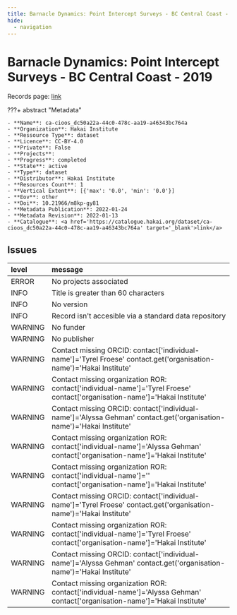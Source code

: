 ```yaml
---
title: Barnacle Dynamics: Point Intercept Surveys - BC Central Coast - 2019
hide:
  - navigation
---
```


# Barnacle Dynamics: Point Intercept Surveys - BC Central Coast - 2019

Records page: <a href='https://catalogue.hakai.org/dataset/ca-cioos_dc50a22a-44c0-478c-aa19-a46343bc764a' target='_blank'>link</a>

???+ abstract "Metadata"

    - **Name**: ca-cioos_dc50a22a-44c0-478c-aa19-a46343bc764a 
    - **Organization**: Hakai Institute 
    - **Ressource Type**: dataset 
    - **Licence**: CC-BY-4.0 
    - **Private**: False 
    - **Projects**:  
    - **Progress**: completed 
    - **State**: active 
    - **Type**: dataset 
    - **Distributor**: Hakai Institute 
    - **Resources Count**: 1 
    - **Vertical Extent**: [{'max': '0.0', 'min': '0.0'}] 
    - **Eov**: other 
    - **Doi**: 10.21966/m8kp-gy81 
    - **Metadata Publication**: 2022-01-24 
    - **Metadata Revision**: 2022-01-13 
    - **Catalogue**: <a href='https://catalogue.hakai.org/dataset/ca-cioos_dc50a22a-44c0-478c-aa19-a46343bc764a' target='_blank'>link</a> 

<div id='map'></div>




## Issues
| level   | message                                                                                                                      |
|:--------|:-----------------------------------------------------------------------------------------------------------------------------|
| ERROR   | No projects associated                                                                                                       |
| INFO    | Title is greater than 60 characters                                                                                          |
| INFO    | No version                                                                                                                   |
| INFO    | Record isn't accesible via a standard data repository                                                                        |
| WARNING | No funder                                                                                                                    |
| WARNING | No publisher                                                                                                                 |
| WARNING | Contact missing ORCID: contact['individual-name']='Tyrel Froese' contact.get('organisation-name')='Hakai Institute'          |
| WARNING | Contact missing organization ROR:  contact['individual-name']='Tyrel Froese' contact['organisation-name']='Hakai Institute'  |
| WARNING | Contact missing ORCID: contact['individual-name']='Alyssa Gehman' contact.get('organisation-name')='Hakai Institute'         |
| WARNING | Contact missing organization ROR:  contact['individual-name']='Alyssa Gehman' contact['organisation-name']='Hakai Institute' |
| WARNING | Contact missing organization ROR:  contact['individual-name']='' contact['organisation-name']='Hakai Institute'              |
| WARNING | Contact missing ORCID: contact['individual-name']='Tyrel Froese' contact.get('organisation-name')='Hakai Institute'          |
| WARNING | Contact missing organization ROR:  contact['individual-name']='Tyrel Froese' contact['organisation-name']='Hakai Institute'  |
| WARNING | Contact missing ORCID: contact['individual-name']='Alyssa Gehman' contact.get('organisation-name')='Hakai Institute'         |
| WARNING | Contact missing organization ROR:  contact['individual-name']='Alyssa Gehman' contact['organisation-name']='Hakai Institute' |


<script>
   document.addEventListener("DOMContentLoaded", function() {
    var map = L.map('map').setView([51.505, -125.09], 5);
    L.tileLayer('https://tile.openstreetmap.org/{z}/{x}/{y}.png', {
        maxZoom: 19,
        attribution: '&copy; <a href="http://www.openstreetmap.org/copyright">OpenStreetMap</a>'
    }).addTo(map);
    var geojsonFeature = {
        "type": "Feature",
        "properties": {
            "name" : "Barnacle Dynamics: Point Intercept Surveys - BC Central Coast - 2019"
        },
        "geometry": {'type': 'Polygon', 'coordinates': [[[-128.1518199, 51.64582999], [-128.12195082, 51.64582999], [-128.12195082, 51.66861942], [-128.1518199, 51.66861942], [-128.1518199, 51.64582999]]]}
    }
    L.geoJSON(geojsonFeature).addTo(map);
   })
</script>
